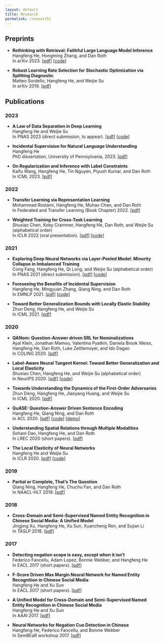 ```yaml
---
layout: default
title: Research
permalink: /research/
---
```

## Preprints
- **Rethinking with Retrieval: Faithful Large Language Model Inference**\
Hangfeng He, Hongming Zhang, and Dan Roth\
In arXiv 2023.
\[[pdf](https://arxiv.org/pdf/2301.00303.pdf)\] \[[code](https://github.com/HornHehhf/RR)\]

- **Robust Learning Rate Selection for Stochastic Optimization via Splitting Diagnostic**\
Matteo Sordello, Hangfeng He, and Weijie Su\
In arXiv 2019. 
\[[pdf](https://arxiv.org/pdf/1910.08597.pdf)\]

## Publications
### 2023
- **A Law of Data Separation in Deep Learning**\
Hangfeng He and Weijie Su\
In PNAS 2023 (direct submission, to appear).
\[[pdf](https://arxiv.org/pdf/2210.17020.pdf)\] \[[code](https://github.com/HornHehhf/Equi-Separation)\]

- **Incidental Supervision for Natural Language Understanding**\
Hangfeng He\
PhD dissertation, University of Pennsylvania, 2023.
\[[pdf](https://www.proquest.com/docview/2829613217?pq-origsite=gscholar&fromopenview=true)\]

- **On Regularization and Inference with Label Constraints**\
Kaifu Wang, Hangfeng He, Tin Nguyen, Piyush Kumar, and Dan Roth\
In ICML 2023.
\[[pdf](https://openreview.net/pdf?id=PsQJm6lG3s)\]


### 2022
- **Transfer Learning via Representation Learning**\
Mohammad Rostami, Hangfeng He, Muhao Chen, and Dan Roth\
In Federated and Transfer Learning (Book Chapter) 2022.
\[[pdf](https://link.springer.com/chapter/10.1007/978-3-031-11748-0_10)\]

- **Weighted Training for Cross-Task Learning**\
Shuxiao Chen, Koby Crammer, Hangfeng He, Dan Roth, and Weijie Su (alphabetical order)\
In ICLR 2022 (oral presentation).
\[[pdf](https://openreview.net/pdf?id=ltM1RMZntpu)\] \[[code](https://github.com/CogComp/TAWT)\]

### 2021
- **Exploring Deep Neural Networks via Layer-Peeled Model: Minority Collapse in Imbalanced Training**\
Cong Fang, Hangfeng He, Qi Long, and Weijie Su (alphabetical order)\
In PNAS 2021 (direct submission). 
\[[pdf](https://www.pnas.org/doi/epdf/10.1073/pnas.2103091118)\] \[[code](https://github.com/HornHehhf/LPM)\]

- **Foreseeing the Benefits of Incidental Supervision**\
Hangfeng He, Mingyuan Zhang, Qiang Ning, and Dan Roth\
In EMNLP 2021.
\[[pdf](https://aclanthology.org/2021.emnlp-main.134.pdf)\] \[[code](https://github.com/CogComp/PABI)\]

- **Toward Better Generalization Bounds with Locally Elastic Stability**\
Zhun Deng, Hangfeng He, and Weijie Su\
In ICML 2021.
\[[pdf](http://proceedings.mlr.press/v139/deng21b/deng21b.pdf)\]

### 2020
- **QANom: Question-Answer driven SRL for Nominalizations**\
Ayal Klein, Jonathan Mamou, Valentina Pyatkin, Daniela Brook Weiss, Hangfeng He, Dan Roth, Luke Zettlemoyer, and Ido Dagan\
In COLING 2020.
\[[pdf](https://aclanthology.org/2020.coling-main.274.pdf)\]

- **Label-Aware Neural Tangent Kernel: Toward Better Generalization and Local Elasticity**\
Shuxiao Chen, Hangfeng He, and Weijie Su (alphabetical order)\
In NeurIPS 2020.
\[[pdf](https://proceedings.neurips.cc/paper/2020/file/b6b90237b3ebd1e462a5d11dbc5c4dae-Paper.pdf)\] \[[code](https://github.com/HornHehhf/LANTK)\]

- **Towards Understanding the Dynamics of the First-Order Adversaries**\
Zhun Deng, Hangfeng He, Jiaoyang Huang, and Weijie Su\
In ICML 2020.
\[[pdf](http://proceedings.mlr.press/v119/deng20c/deng20c.pdf)\] 

- **QuASE: Question-Answer Driven Sentence Encoding**\
Hangfeng He, Qiang Ning, and Dan Roth\
In ACL 2020. 
\[[pdf](https://aclanthology.org/2020.acl-main.772.pdf)\] \[[code](https://github.com/CogComp/QuASE)\] \[[demo](https://cogcomp.seas.upenn.edu/page/demo_view/QuASE)\]

- **Understanding Spatial Relations through Multiple Modalities**\
Soham Dan, Hangfeng He, and Dan Roth\
In LREC 2020 (short papers). 
\[[pdf](https://aclanthology.org/2020.lrec-1.288.pdf)\]

- **The Local Elasticity of Neural Networks**\
Hangfeng He and Weijie Su\
In ICLR 2020. 
\[[pdf](https://openreview.net/pdf?id=HJxMYANtPH)\] \[[code](https://github.com/HornHehhf/LocalElasticity)\]

### 2019
- **Partial or Complete, That’s The Question**\
Qiang Ning, Hangfeng He, Chuchu Fan, and Dan Roth\
In NAACL-HLT 2019.
\[[pdf](https://aclanthology.org/N19-1227.pdf)\]

### 2018
- **Cross-Domain and Semi-Supervised Named Entity Recognition in Chinese Social Media: A Unified Model**\
Jingjing Xu, Hangfeng He, Xu Sun, Xuancheng Ren, and Sujian Li\
In TASLP 2018. 
\[[pdf](https://ieeexplore.ieee.org/document/8411523)\]

### 2017
- **Detecting negation scope is easy, except when it isn’t**\
Federico Fancellu, Adam Lopez, Bonnie Webber, and Hangfeng He\
In EACL 2017 (short papers).
\[[pdf](https://aclanthology.org/E17-2010.pdf)\]

- **F-Score Driven Max Margin Neural Network for Named Entity Recognition in Chinese Social Media**\
Hangfeng He and Xu Sun\
In EACL 2017 (short papers).
\[[pdf](https://aclanthology.org/E17-2113.pdf)\]

- **A Unified Model for Cross-Domain and Semi-Supervised Named Entity Recognition in Chinese Social Media**\
Hangfeng He and Xu Sun\
In AAAI 2017. 
\[[pdf](https://ojs.aaai.org/index.php/AAAI/article/view/10977)\]

- **Neural Networks for Negation Cue Detection in Chinese**\
Hangfeng He, Federico Fancellu, and Bonnie Webber\
In SemBEaR workshop 2017.
\[[pdf](https://aclanthology.org/W17-1809.pdf)\]
